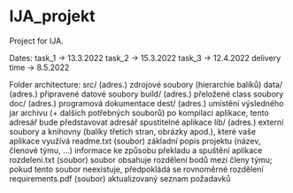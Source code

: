 # IJA_projekt
Project for IJA. 

Dates:
	task_1 -> 13.3.2022
	task_2 -> 15.3.2022
	task_3 -> 12.4.2022
	delivery time -> 8.5.2022

Folder architecture:
 src/             (adres.) zdrojové soubory (hierarchie balíků)
 data/            (adres.) připravené datové soubory
 build/           (adres.) přeložené class soubory
 doc/             (adres.) programová dokumentace
 dest/            (adres.) umístění výsledného jar archivu (+ dalších potřebných souborů) po kompilaci aplikace, 
                           tento adresář bude představovat adresář spustitelné aplikace
 lib/             (adres.) externí soubory a knihovny (balíky třetích stran, obrázky apod.), které vaše aplikace využívá
 readme.txt       (soubor) základní popis projektu (název, členové týmu, ...)
                           informace ke způsobu překladu a spuštění aplikace
 rozdeleni.txt    (soubor) soubor obsahuje rozdělení bodů mezi členy týmu; 
                           pokud tento soubor neexistuje, předpokládá se rovnoměrné rozdělení
 requirements.pdf (soubor) aktualizovaný seznam požadavků

